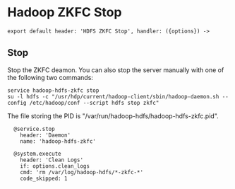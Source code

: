 
# Hadoop ZKFC Stop

    export default header: 'HDFS ZKFC Stop', handler: ({options}) ->

## Stop

Stop the ZKFC deamon. You can also stop the server manually with one of
the following two commands:

```
service hadoop-hdfs-zkfc stop
su -l hdfs -c "/usr/hdp/current/hadoop-client/sbin/hadoop-daemon.sh --config /etc/hadoop/conf --script hdfs stop zkfc"
```

The file storing the PID is "/var/run/hadoop-hdfs/hadoop-hdfs-zkfc.pid".

      @service.stop
        header: 'Daemon'
        name: 'hadoop-hdfs-zkfc'

      @system.execute
        header: 'Clean Logs'
        if: options.clean_logs
        cmd: 'rm /var/log/hadoop-hdfs/*-zkfc-*'
        code_skipped: 1
